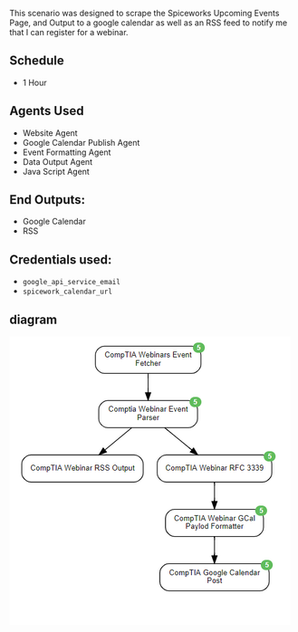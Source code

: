 This scenario was designed to scrape the Spiceworks Upcoming Events Page, and Output to a google calendar as well as an RSS feed to notify me that I can register for a webinar.

## Schedule
* 1 Hour

## Agents Used
* Website Agent
* Google Calendar Publish Agent
* Event Formatting Agent
* Data Output Agent
* Java Script Agent

## End Outputs:
* Google Calendar
* RSS

## Credentials used:
* `google_api_service_email`
* `spicework_calendar_url`

## diagram
<img src="diagram.PNG" alt="Diagram"/>
